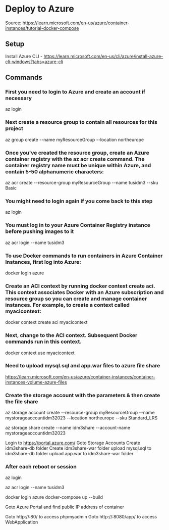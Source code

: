 # Deploy to Azure

Source: https://learn.microsoft.com/en-us/azure/container-instances/tutorial-docker-compose


## Setup

Install Azure CLI - https://learn.microsoft.com/en-us/cli/azure/install-azure-cli-windows?tabs=azure-cli



## Commands 

### First you need to login to Azure and create an account if necessary
az login 

### Next create a resource group to contain all resources for this project 

az group create --name myResourceGroup --location northeurope 


### Once you've created the resource group, create an Azure container registry with the az acr create command. The container registry name must be unique within Azure, and contain 5-50 alphanumeric characters:

az acr create --resource-group myResourceGroup --name tusidm3 --sku Basic



### You might need to login again if you come back to this step
az login

### You must log in to your Azure Container Registry instance before pushing images to it
az acr login --name tusidm3


### To use Docker commands to run containers in Azure Container Instances, first log into Azure:

docker login azure

### Create an ACI context by running docker context create aci. This context associates Docker with an Azure subscription and resource group so you can create and manage container instances. For example, to create a context called myacicontext:

docker context create aci myacicontext

### Next, change to the ACI context. Subsequent Docker commands run in this context.
docker context use myacicontext



### Need to upload mysql.sql and app.war files to azure file share 

https://learn.microsoft.com/en-us/azure/container-instances/container-instances-volume-azure-files



### Create the storage account with the parameters & then create the file share
az storage account create --resource-group myResourceGroup --name mystorageaccountidm32023 --location northeurope --sku Standard_LRS


az storage share create --name idm3share --account-name mystorageaccountidm32023

Login to https://portal.azure.com/
Goto Storage Accounts 
Create idm3share-db folder
Create idm3share-war folder
upload mysql.sql to idm3share-db folder
upload app.war to idm3share-war folder





### After each reboot or session

az login

az acr login --name tusidm3


docker login azure
docker-compose up --build

Goto Azure Portal and find public IP address of container

Goto http://<ipaddress>:80/ to access phpmyadmin
Goto http://<ipaddress>:8080/app/ to access WebApplication 
